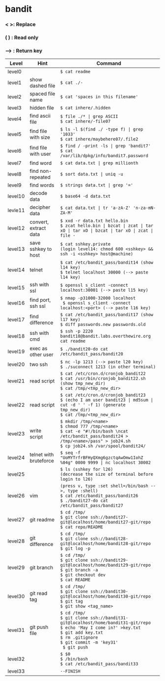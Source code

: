 # bandit
### < >: Replace
### ( ) : Read only
### --> : Return key
| Level   | Hint                   | Command                                                                                                                                                                                                                         |
| ------- | ---------------------- | ------------------------------------------------------------------------------------------------------------------------------------------------------------------------------------------------------------------------------- |
| level0  |                        | ``$ cat readme``                                                                                                                                                                                                                |
| level1  | show dashed file       | ``$ cat ./-``                                                                                                                                                                                                                   |
| level2  | spaced file name       | ``$ cat 'spaces in this filename'``                                                                                                                                                                                             |
| level3  | hidden file            | ``$ cat inhere/.hidden``                                                                                                                                                                                                        |
| level4  | find ascii file        | ``$ file ./* \| grep ASCII`` <br>``$ cat inhere/-file07 ``                                                                                                                                                                      |
| level5  | find file with size    | ``$ ls -l $(find ./ -type f) \| grep '1033'`` <br>``$ cat inhere/maybehere07/.file2 ``                                                                                                                                          |
| level6  | find file with user    | ``$ find / -print -ls \| grep 'bandit7'``<br>``$ cat /var/lib/dpkg/info/bandit7.password``                                                                                                                                      |
| level7  | find word              | ``$ cat data.txt \| grep millionth``                                                                                                                                                                                            |
| level8  | find non-repeated      | ``$ sort data.txt \| uniq -u``                                                                                                                                                                                                  |
| level9  | find words             | ``$ strings data.txt \| grep '='``                                                                                                                                                                                              |
| level10 | decode data            | ``$ base64 -d data.txt``                                                                                                                                                                                                        |
| levle11 | decipher data          | ``$ cat data.txt \| tr 'a-zA-Z' 'n-za-mN-ZA-M'``                                                                                                                                                                                |
| level12 | convert, extract data  | ``$ xxd -r data.txt hello.bin``<br>``$ zcat hello.bin \| bzcat \| zcat \| tar xO \| tar xO \| bzcat \| tar xO \| zcat \| file - ``                                                                                              |
| level13 | save sshkey to host    | ``$ cat sshkey.private``<br>``(login level14: chmod 600 <sshkey> && ssh -i <sshkey> host@machine)``                                                                                                                             |
| level14 | telnet                 | ``$ cat /etc/bandit_pass/bandit14 (show l14 key)``<br>``$ telnet localhost 30000 (--> paste l14 key)``                                                                                                                          |
| level15 | ssh with ssl           | ``$ openssl s_client -connect localhost:30001 (--> paste l15 key) ``                                                                                                                                                            |
| level16 | find port, ssh ssl     | ``$ nmap -p31000-32000 localhost``<br>`` $ openssl s_client -connect localhost:<port> (--> paste l16 key)``                                                                                                                     |
| level17 | find difference        | ``$ cat /etc/bandit_pass/bandit17 (show l17 key)``<br>``$ diff passwords.new passwords.old ``                                                                                                                                   |
| level18 | ssh with cmd           | ``$ ssh -p 2220 bandit18@bandit.labs.overthewire.org cat readme ``                                                                                                                                                              |
| level19 | exec as other user     | ``$ ./bandit20-do cat /etc/bandit_pass/bandit20 ``                                                                                                                                                                              |
| level20 | two ssh                | ``$ nc -lp 1213 (--> paste l20 key)``<br>``$ ./suconnect 1213 (in other terminal)``                                                                                                                                             |
| level21 | read script            | ``$ cat /etc/cron.d/cronjob_bandit22``<br>``$ cat /usr/bin/cronjob_bandit22.sh (show tmp_new_dir)``<br>``$ cat /tmp/<tmp_new_dir> ``                                                                                            |
| level22 | read script            | ``$ cat /etc/cron.d/cronjob_bandit23``<br>``$ (echo I am user bandit23 \| md5sum \| cut -d ' ' -f 1) (generate tmp_new_dir)`` <br>``$ cat /tmp/<tmp_new_dir> ``                                                                 |
| level23 | write script           | ``$ mkdir /tmp/<name>``<br>``$ chmod 777 /tmp/<name>``<br>``$ cat -e "#!/bin/bash \ncat /etc/bandit_pass/bandit24 > /tmp/<name>/pass" > job24.sh``<br>``$ cp job24.sh /var/spool/bandit24/ ``                                   |
| level24 | telnet with bruteforce | ``$ seq -f "UoMYTrfrBFHyQXmg6gzctqAwOmw1IohZ %04g" 0000 9999 \| nc localhost 30002 ``                                                                                                                                           |
| level25 |                        | ``$ ls (sshkey for l26)``<br>``(decrease the size of terminal before login to l26) ``                                                                                                                                           |
| level26 | vim                    | ``(press v, type :set shell=/bin/bash -->, type :shell)``<br>``$ cat /etc/bandit_pass/bandit26``<br>``$ ./bandit27-do cat /etc/bandit_pass/bandit27 ``                                                                         |
| level27 | git readme             | ``$ cd /tmp/``<br>``$ git clone ssh://bandit27-git@localhost/home/bandit27-git/repo``<br>``$ cat repo/README``                                                                                                                  |
| level28 | git difference         | ``$ cd /tmp/``<br>``$ git clone ssh://bandit28-git@localhost/home/bandit28-git/repo``<br>``$ git log -p``                                                                                                      |
| level29 | git branch             | ``$ cd /tmp/``<br>``$ git clone ssh://bandit29-git@localhost/home/bandit29-git/repo``<br>``$ git branch -a``<br>``$ git checkout dev``<br>``$ cat README``                                                                  |
| level30 | git read tag           | ``$ cd /tmp/``<br>``$ git clone ssh://bandit30-git@localhost/home/bandit30-git/repo``<br>``$ git tag``<br>``$ git show <tag_name>``                                                                                            |
| level31 | git push file          | ``$ cd /tmp/``<br>``$ git clone ssh://bandit31-git@localhost/home/bandit31-git/repo``<br>``$ echo 'May I come in?' >key.txt``<br>``$ git add key.txt``<br>``$ rm .gitignore``<br>``$ git commit -m 'key31'``<br>`` $ git push`` |
| level32 |                        | ``$ $0``<br>``$ /bin/bash``<br>``$ cat /etc/bandit_pass/bandit33 ``                                                                                                                                                             |
| level33 |                        | ``--FINISH ``                                                                                                                                                                                                                   |
